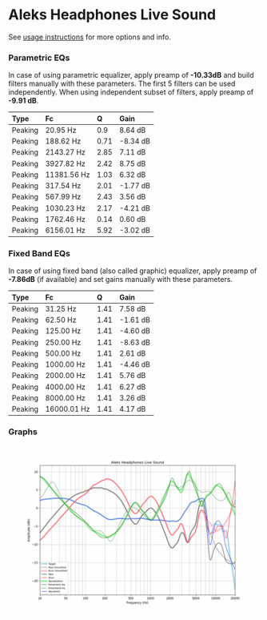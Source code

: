 # Aleks Headphones Live Sound
See [usage instructions](https://github.com/jaakkopasanen/AutoEq#usage) for more options and info.

### Parametric EQs
In case of using parametric equalizer, apply preamp of **-10.33dB** and build filters manually
with these parameters. The first 5 filters can be used independently.
When using independent subset of filters, apply preamp of **-9.91 dB**.

| Type    | Fc          |    Q | Gain     |
|:--------|:------------|:-----|:---------|
| Peaking | 20.95 Hz    | 0.9  | 8.64 dB  |
| Peaking | 188.62 Hz   | 0.71 | -8.34 dB |
| Peaking | 2143.27 Hz  | 2.85 | 7.11 dB  |
| Peaking | 3927.82 Hz  | 2.42 | 8.75 dB  |
| Peaking | 11381.56 Hz | 1.03 | 6.32 dB  |
| Peaking | 317.54 Hz   | 2.01 | -1.77 dB |
| Peaking | 567.99 Hz   | 2.43 | 3.56 dB  |
| Peaking | 1030.23 Hz  | 2.17 | -4.21 dB |
| Peaking | 1762.46 Hz  | 0.14 | 0.60 dB  |
| Peaking | 6156.01 Hz  | 5.92 | -3.02 dB |

### Fixed Band EQs
In case of using fixed band (also called graphic) equalizer, apply preamp of **-7.86dB**
(if available) and set gains manually with these parameters.

| Type    | Fc          |    Q | Gain     |
|:--------|:------------|:-----|:---------|
| Peaking | 31.25 Hz    | 1.41 | 7.58 dB  |
| Peaking | 62.50 Hz    | 1.41 | -1.61 dB |
| Peaking | 125.00 Hz   | 1.41 | -4.60 dB |
| Peaking | 250.00 Hz   | 1.41 | -8.63 dB |
| Peaking | 500.00 Hz   | 1.41 | 2.61 dB  |
| Peaking | 1000.00 Hz  | 1.41 | -4.46 dB |
| Peaking | 2000.00 Hz  | 1.41 | 5.76 dB  |
| Peaking | 4000.00 Hz  | 1.41 | 6.27 dB  |
| Peaking | 8000.00 Hz  | 1.41 | 3.26 dB  |
| Peaking | 16000.01 Hz | 1.41 | 4.17 dB  |

### Graphs
![](./Aleks%20Headphones%20Live%20Sound.png)